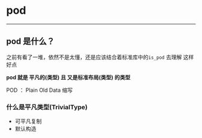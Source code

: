 # pod
---
## pod 是什么？
之前有看了一堆，依然不是太懂，还是应该结合着标准库中的`is_pod` 去理解 这样好点

**pod 就是 平凡的(类型) 且 又是标准布局(类型) 的类型**

POD ： Plain Old Data 缩写

### 什么是平凡类型(TrivialType)
* 可平凡复制
* 默认构造

##
